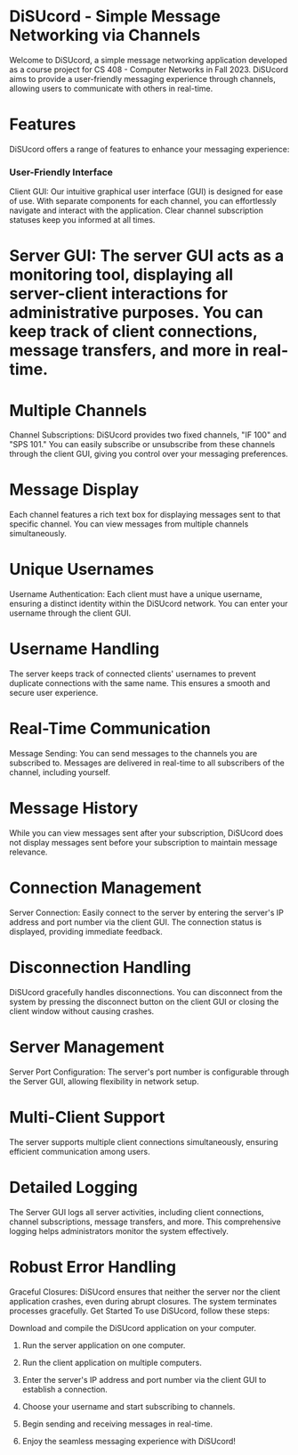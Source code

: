 # DiSUcord - Simple Message Networking via Channels
Welcome to DiSUcord, a simple message networking application developed as a course project for CS 408 - Computer Networks in Fall 2023. DiSUcord aims to provide a user-friendly messaging experience through channels, allowing users to communicate with others in real-time.

# Features
DiSUcord offers a range of features to enhance your messaging experience:

### User-Friendly Interface
Client GUI: Our intuitive graphical user interface (GUI) is designed for ease of use. With separate components for each channel, you can effortlessly navigate and interact with the application. Clear channel subscription statuses keep you informed at all times.

# Server GUI: The server GUI acts as a monitoring tool, displaying all server-client interactions for administrative purposes. You can keep track of client connections, message transfers, and more in real-time.

# Multiple Channels
Channel Subscriptions: DiSUcord provides two fixed channels, "IF 100" and "SPS 101." You can easily subscribe or unsubscribe from these channels through the client GUI, giving you control over your messaging preferences.

# Message Display
Each channel features a rich text box for displaying messages sent to that specific channel. You can view messages from multiple channels simultaneously.

# Unique Usernames
Username Authentication: Each client must have a unique username, ensuring a distinct identity within the DiSUcord network. You can enter your username through the client GUI.

# Username Handling
The server keeps track of connected clients' usernames to prevent duplicate connections with the same name. This ensures a smooth and secure user experience.

# Real-Time Communication
Message Sending: You can send messages to the channels you are subscribed to. Messages are delivered in real-time to all subscribers of the channel, including yourself.

# Message History
While you can view messages sent after your subscription, DiSUcord does not display messages sent before your subscription to maintain message relevance.

# Connection Management
Server Connection: Easily connect to the server by entering the server's IP address and port number via the client GUI. The connection status is displayed, providing immediate feedback.

# Disconnection Handling
DiSUcord gracefully handles disconnections. You can disconnect from the system by pressing the disconnect button on the client GUI or closing the client window without causing crashes.

# Server Management
Server Port Configuration: The server's port number is configurable through the Server GUI, allowing flexibility in network setup.

# Multi-Client Support
The server supports multiple client connections simultaneously, ensuring efficient communication among users.

# Detailed Logging
The Server GUI logs all server activities, including client connections, channel subscriptions, message transfers, and more. This comprehensive logging helps administrators monitor the system effectively.

# Robust Error Handling
Graceful Closures: DiSUcord ensures that neither the server nor the client application crashes, even during abrupt closures. The system terminates processes gracefully.
Get Started
To use DiSUcord, follow these steps:

Download and compile the DiSUcord application on your computer.

1. Run the server application on one computer.

2. Run the client application on multiple computers.

3. Enter the server's IP address and port number via the client GUI to establish a connection.

4. Choose your username and start subscribing to channels.

5. Begin sending and receiving messages in real-time.

6. Enjoy the seamless messaging experience with DiSUcord!
